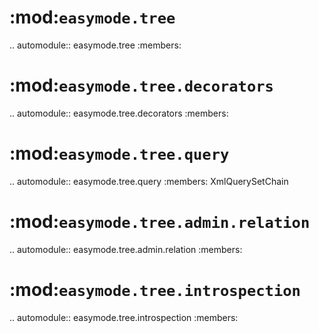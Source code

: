 :mod:`easymode.tree`
===================

.. automodule:: easymode.tree
    :members:
    
:mod:`easymode.tree.decorators`
===============================

.. automodule:: easymode.tree.decorators
    :members:
    
:mod:`easymode.tree.query`
==========================

.. automodule:: easymode.tree.query
    :members: XmlQuerySetChain
    
:mod:`easymode.tree.admin.relation`
===================================

.. automodule:: easymode.tree.admin.relation
    :members:

:mod:`easymode.tree.introspection`
==================================

.. automodule:: easymode.tree.introspection
    :members: